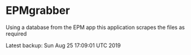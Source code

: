 # EPMgrabber
Using a database from the EPM app this application scrapes the files as required


Latest backup: Sun Aug 25 17:09:01 UTC 2019
